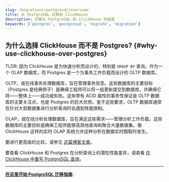 ```yaml
---
slug: /migrations/postgresql/overview
title: 从 PostgreSQL 迁移到 ClickHouse
description: 迁移从 PostgreSQL 到 ClickHouse 的指南
keywords: ['postgres', 'postgresql', 'migrate', 'migration']
---
```


## 为什么选择 ClickHouse 而不是 Postgres? {#why-use-clickhouse-over-postgres}

TLDR: 因为 ClickHouse 是为快速分析而设计的，特别是 `GROUP BY` 查询，作为一个 OLAP 数据库，而 Postgres 是一个为事务工作负载而设计的 OLTP 数据库。

OLTP，或在线事务处理数据库，旨在管理事务信息。这些数据库的主要目标（Postgres 是经典例子）是确保工程师可以将一组更新提交到数据库，并确保它将——整体上——成功或失败。这些带有 ACID 属性的事务性保证是 OLTP 数据库的主要关注点，也是 Postgres 的巨大优势。鉴于这些要求，OLTP 数据库通常在针对大型数据集进行分析查询时会遇到性能限制。

OLAP，或在线分析处理数据库，旨在满足这些需求——管理分析工作负载。这些数据库的主要目标是确保工程师能够高效地查询和聚合大量数据集。像 ClickHouse 这样的实时 OLAP 系统允许这种分析在数据实时摄取时发生。

要进行更高级的比较，请参见 [这篇博客文章](https://clickhouse.com/blog/adding-real-time-analytics-to-a-supabase-application)。

要查看 ClickHouse 和 Postgres 在分析查询上的潜在性能差异，请查看 [在 ClickHouse 中重写 PostgreSQL 查询](/migrations/postgresql/rewriting-queries)。

---

**[在这里开始 PostgreSQL 迁移指南](/migrations/postgresql/dataset).**

